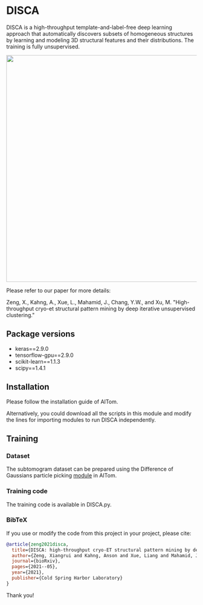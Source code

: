 # DISCA
DISCA is a high-throughput template-and-label-free deep learning approach that automatically discovers subsets of homogeneous structures by learning and modeling 3D structural features and their distributions. The training is fully unsupervised.

<p align="center">
<img src="https://user-images.githubusercontent.com/31047726/228112212-f1ed62f5-5c7d-4c34-8614-37ee4f58f045.png" width="600">
</p>

Please refer to our paper for more details:

Zeng, X., Kahng, A., Xue, L., Mahamid, J., Chang, Y.W., and Xu, M. "High-throughput cryo-et structural pattern mining by deep iterative unsupervised clustering." 


## Package versions
* keras==2.9.0
* tensorflow-gpu==2.9.0
* scikit-learn==1.1.3
* scipy==1.4.1



## Installation 
Please follow the installation guide of AITom. 

Alternatively, you could download all the scripts in this module and modify the lines for importing modules to run DISCA independently. 

## Training

### Dataset

The subtomogram dataset can be prepared using the Difference of Gaussians particle picking [module](https://github.com/xiangruz/aitom/blob/master/doc/tutorials/008_particle_picking.py) in AITom.


### Training code

The training code is available in DISCA.py.


### BibTeX

If you use or modify the code from this project in your project, please cite:
```bibtex
@article{zeng2021disca,
  title={DISCA: high-throughput cryo-ET structural pattern mining by deep unsupervised clustering},
  author={Zeng, Xiangrui and Kahng, Anson and Xue, Liang and Mahamid, Julia and Chang, Yi-Wei and Xu, Min},
  journal={bioRxiv},
  pages={2021--05},
  year={2021},
  publisher={Cold Spring Harbor Laboratory}
}
```
Thank you!
